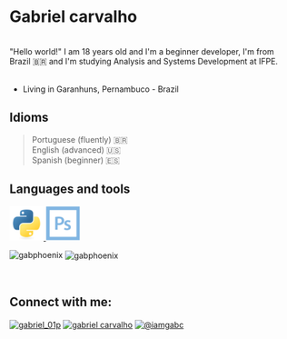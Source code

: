 <!-- Name -->
<h1>Gabriel carvalho</h1>

</br>
"Hello world!" I am 18 years old and I'm  a beginner developer, I'm from Brazil 🇧🇷 and I'm studying Analysis and Systems Development at IFPE. </br>
</br>

- Living in Garanhuns, Pernambuco - Brazil </br>

## Idioms
> Portuguese (fluently) 🇧🇷 </br>
> English (advanced) 🇺🇸 </br>
> Spanish (beginner) 🇪🇸 </br>

<!-- Skills -->
<h2 align = "left">Languages and tools</h2>
<p align="left"> <a href="https://www.python.org" target="_blank"> <img src="https://raw.githubusercontent.com/devicons/devicon/master/icons/python/python-original.svg" alt="python" width="60" height="60"> <a href="https://www.photoshop.com/en" target="_blank"> <img src="https://raw.githubusercontent.com/devicons/devicon/master/icons/photoshop/photoshop-line.svg" alt="photoshop" width="60" height="60"/> </a>  </p>

<!-- Stats -->
<p ><img align="left" src="https://github-readme-stats.vercel.app/api/top-langs?username=gabphoenix&show_icons=true&locale=en&layout=compact&theme=tokyonight" alt="gabphoenix"/></p><p>&nbsp;<img align="center" src="https://github-readme-stats.vercel.app/api?username=gabphoeni&show_icons=true&locale=en&theme=tokyonight" alt="gabphoenix" /></p>

</br>
<!-- Social media -->
<h2 align="left">Connect with me:</h2>
<p align="left">
<a href="https://twitter.com/gabriel_01p" target="blank"><img align="center" src="https://raw.githubusercontent.com/rahuldkjain/github-profile-readme-generator/master/src/images/icons/Social/twitter.svg" alt="gabriel_01p" height="30" width="40" /></a>
<a href="https://linkedin.com/in/gabriel carvalho" target="blank"><img align="center" src="https://raw.githubusercontent.com/rahuldkjain/github-profile-readme-generator/master/src/images/icons/Social/linked-in-alt.svg" alt="gabriel carvalho" height="30" width="40" /></a>
<a href="https://instagram.com/@iamgabc" target="blank"><img align="center" src="https://raw.githubusercontent.com/rahuldkjain/github-profile-readme-generator/master/src/images/icons/Social/instagram.svg" alt="@iamgabc" height="30" width="40" /></a>
</p>

